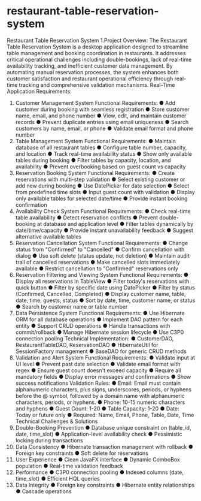 # restaurant-table-reservation-system
Restaurant Table Reservation System
1.Project Overview:
The Restaurant Table Reservation System is a desktop application designed to streamline table
management and booking coordination in restaurants. It addresses critical operational challenges
including double-bookings, lack of real-time availability tracking, and inefficient customer data
management. By automating manual reservation processes, the system enhances both customer
satisfaction and restaurant operational efficiency through real-time tracking and comprehensive
validation mechanisms.
Real-Time Application Requirements:
1. Customer Management System
Functional Requirements:
● Add customer during booking with seamless registration
● Store customer name, email, and phone number
● View, edit, and maintain customer records
● Prevent duplicate entries using email uniqueness
● Search customers by name, email, or phone
● Validate email format and phone number
2. Table Management System
Functional Requirements:
● Maintain database of all restaurant tables
● Configure table number, capacity, and location
● Track real-time availability status
● Show only available tables during booking
● Filter tables by capacity, location, and availability
● Prevent overbooking based on guest count vs capacity
3. Reservation Booking System
Functional Requirements:
● Create reservations with multi-step validation
● Select existing customer or add new during booking
● Use DatePicker for date selection
● Select from predefined time slots
● Input guest count with validation
● Display only available tables for selected date/time
● Provide instant booking confirmation
4. Availability Check System
Functional Requirements:
● Check real-time table availability
● Detect reservation conflicts
● Prevent double-booking at database and application level
● Filter tables dynamically by date/time/capacity
● Provide instant unavailability feedback
● Suggest alternative available tables
5. Reservation Cancellation System
Functional Requirements:
● Change status from "Confirmed" to "Cancelled"
● Confirm cancellation with dialog
● Use soft delete (status update, not deletion)
● Maintain audit trail of cancelled reservations
● Make cancelled slots immediately available
● Restrict cancellation to "Confirmed" reservations only
6. Reservation Filtering and Viewing System
Functional Requirements:
● Display all reservations in TableView
● Filter today's reservations with quick button
● Filter by specific date using DatePicker
● Filter by status (Confirmed, Cancelled, Completed)
● Display customer name, table, date, time, guests, status
● Sort by date, time, customer name, or status
● Search by customer name or table number
7. Data Persistence System
Functional Requirements:
● Use Hibernate ORM for all database operations
● Implement DAO pattern for each entity
● Support CRUD operations
● Handle transactions with commit/rollback
● Manage Hibernate session lifecycle
● Use C3P0 connection pooling
Technical Implementation:
● CustomerDAO, RestaurantTableDAO, ReservationDAO
● HibernateUtil for SessionFactory management
● BaseDAO<T> for generic CRUD methods
8. Validation and Alert System
Functional Requirements:
● Validate input at UI level
● Prevent past date selection
● Validate email format with regex
● Ensure guest count doesn't exceed capacity
● Require all mandatory fields
● Display error messages and confirmations
● Show success notifications
Validation Rules:
● Email: Email must contain alphanumeric characters, plus signs, underscores, periods, or
hyphens before the @ symbol, followed by a domain name with alphanumeric characters,
periods, or hyphens.
● Phone: 10-15 numeric characters and hyphens
● Guest Count: 1-20
● Table Capacity: 1-20
● Date: Today or future only
● Required: Name, Email, Phone, Table, Date, Time
Technical Challenges & Solutions
1. Double-Booking Prevention
● Database unique constraint on (table_id, date, time_slot)
● Application-level availability check
● Pessimistic locking during transactions
2. Data Consistency
● Hibernate transaction management with rollback
● Foreign key constraints
● Soft delete for reservations
3. User Experience
● Clean JavaFX interface
● Dynamic ComboBox population
● Real-time validation feedback
4. Performance
● C3P0 connection pooling
● Indexed columns (date, time_slot)
● Efficient HQL queries
5. Data Integrity
● Foreign key constraints
● Hibernate entity relationships
● Cascade operations
